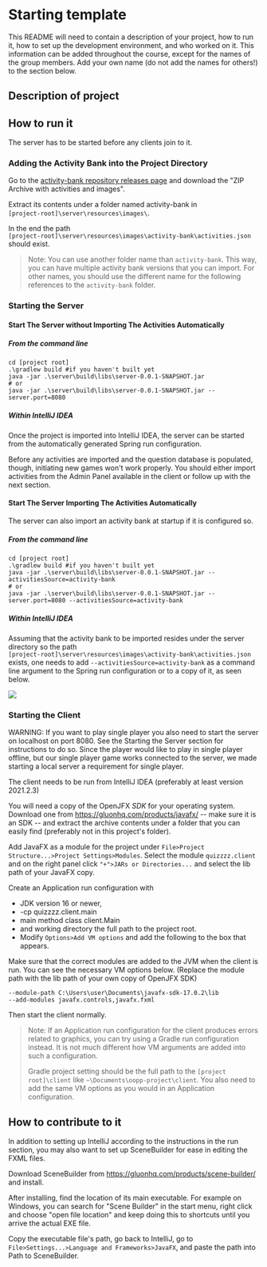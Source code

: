 # Starting template

This README will need to contain a description of your project, how to run it, how to set up the development environment, and who worked on it.
This information can be added throughout the course, except for the names of the group members.
Add your own name (do not add the names for others!) to the section below.

## Description of project

<!-- Instructions (remove once assignment has been completed -->
<!-- - Add (only!) your own name to the table above (use Markdown formatting) -->
<!-- - Mention your *student* email address -->
<!-- - Preferably add a recognizable photo, otherwise add your GitLab photo -->
<!-- - (please make sure the photos have the same size) --> 

## How to run it

The server has to be started before any clients join to it.

### Adding the Activity Bank into the Project Directory

Go to the [activity-bank repository releases page](https://gitlab.ewi.tudelft.nl/cse1105/2021-2022/activity-bank/-/releases) and download the "ZIP Archive with activities and images".

Extract its contents under a folder named activity-bank in\
`[project-root]\server\resources\images\`.

In the end the path\
`[project-root]\server\resources\images\activity-bank\activities.json`\
should exist.

> Note: You can use another folder name than `activity-bank`. This way, you can have multiple activity bank versions that you can import. For other names, you should use the different name for the following references to the `activity-bank` folder.

### Starting the Server

#### Start The Server without Importing The Activities Automatically

##### From the command line
```
cd [project root]
.\gradlew build #if you haven't built yet
java -jar .\server\build\libs\server-0.0.1-SNAPSHOT.jar
# or
java -jar .\server\build\libs\server-0.0.1-SNAPSHOT.jar --server.port=8080
```

##### Within IntelliJ IDEA
Once the project is imported into IntelliJ IDEA, the server can be started from the automatically generated Spring run configuration.

Before any activities are imported and the question database is populated, though, initiating new games won't work properly. You should either import activities from the Admin Panel available in the client or follow up with the next section.

#### Start The Server Importing The Activities Automatically
The server can also import an activity bank at startup if it is configured so.

##### From the command line
```
cd [project root]
.\gradlew build #if you haven't built yet
java -jar .\server\build\libs\server-0.0.1-SNAPSHOT.jar --activitiesSource=activity-bank
# or
java -jar .\server\build\libs\server-0.0.1-SNAPSHOT.jar --server.port=8080 --activitiesSource=activity-bank
```

##### Within IntelliJ IDEA
Assuming that the activity bank to be imported resides under the server directory so the path\
`[project-root]\server\resources\images\activity-bank\activities.json`\
exists, one needs to add `--activitiesSource=activity-bank` as a command line argument to the Spring run configuration or to a copy of it, as seen below.

![](readme-server-run-import.png)

### Starting the Client
WARNING: If you want to play single player you also need to start the server on localhost on port 8080.
See the Starting the Server section for instructions to do so.
Since the player would like to play in single player offline, but our single player game
works connected to the server, we made starting a local server a requirement for single player.

The client needs to be run from IntelliJ IDEA (preferably at least version 2021.2.3)

You will need a copy of the OpenJFX *SDK* for your operating system. Download one from https://gluonhq.com/products/javafx/ -- make sure it is an SDK -- and extract the archive contents under a folder that you can easily find (preferably not in this project's folder).

Add JavaFX as a module for the project under `File>Project Structure...>Project Settings>Modules`. Select the module `quizzzz.client` and on the right panel click `"+">JARs or Directories...` and select the lib path of your JavaFX copy.

Create an Application run configuration with
- JDK version 16 or newer,
- -cp quizzzz.client.main
- main method class client.Main
- and working directory the full path to the project root.
- Modify `Options>Add VM options` and add the following to the box that appears.

Make sure that the correct modules are added to the JVM when the client is run. You can see the necessary VM options below. (Replace the module path with the lib path of your own copy of OpenJFX SDK)
```
--module-path C:\Users\user\Documents\javafx-sdk-17.0.2\lib 
--add-modules javafx.controls,javafx.fxml
```

Then start the client normally.

> Note: If an Application run configuration for the client produces errors related to graphics, you can try using a Gradle run configuration instead.
> It is not much different how VM arguments are added into such a configuration.
>
> Gradle project setting should be the full path to the `[project root]\client` like `~\Documents\oopp-project\client`. You also need to add the same VM options as you would in an Application configuration.

## How to contribute to it
In addition to setting up IntelliJ according to the instructions in the run section, you may also want to set up SceneBuilder for ease in editing the FXML files.

Download SceneBuilder from https://gluonhq.com/products/scene-builder/ and install.

After installing, find the location of its main executable. For example on Windows, you can search for "Scene Builder" in the start menu,
right click and choose "open file location" and keep doing this to shortcuts until you arrive the actual EXE file.

Copy the executable file's path, go back to IntelliJ, go to `File>Settings...>Language and Frameworks>JavaFX`, and paste the path into Path to SceneBuilder.
